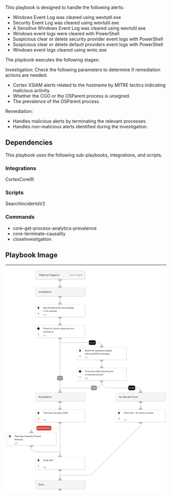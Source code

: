 This playbook is designed to handle the following alerts:  
- Windows Event Log was cleared using wevtutil.exe
- Security Event Log was cleared using wevtutil.exe
- A Sensitive Windows Event Log was cleared using wevtutil.exe
- Windows event logs were cleared with PowerShell
- Suspicious clear or delete security provider event logs with PowerShell
- Suspicious clear or delete default providers event logs with PowerShell
- Windows event logs cleared using wmic.exe

The playbook executes the following stages:

Investigation:
Check the following parameters to determine if remediation actions are needed:
- Cortex XSIAM alerts related to the hostname by MITRE tactics indicating malicious activity.
- Whether the CGO or the OSParent process is unsigned.
- The prevalence of the OSParent process.

Remediation:
- Handles malicious alerts by terminating the relevant processes.
- Handles non-malicious alerts identified during the investigation.

## Dependencies

This playbook uses the following sub-playbooks, integrations, and scripts.

### Integrations

CortexCoreIR

### Scripts

SearchIncidentsV2

### Commands

* core-get-process-analytics-prevalence
* core-terminate-causality
* closeInvestigation

## Playbook Image

---

![Event Log Was Cleared](../doc_files/Event_Log_Was_Cleared.png)
